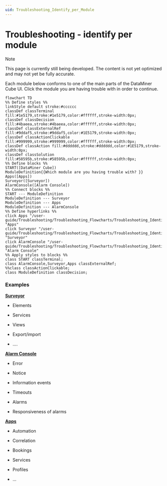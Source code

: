 ```yaml
---
uid: Troubleshooting_Identify_per_Module
---
```


# Troubleshooting - identify per module

> [!NOTE]
> This page is currently still being developed. The content is not yet optimized and may not yet be fully accurate.

Each module below conforms to one of the main parts of the DataMiner Cube UI. Click the module you are having trouble with in order to continue.

```mermaid
flowchart TD
%% Define styles %%
linkStyle default stroke:#cccccc
classDef classTerminal fill:#1e5179,stroke:#1e5179,color:#ffffff,stroke-width:0px;
classDef classDecision fill:#4baeea,stroke:#4baeea,color:#ffffff,stroke-width:0px;
classDef classExternalRef fill:#9ddaf5,stroke:#9ddaf5,color:#1E5179,stroke-width:0px;
classDef classActionClickable fill:#999999,stroke:#999999,color:#ffffff,stroke-width:0px;
classDef classAction fill:#dddddd,stroke:#dddddd,color:#1E5179,stroke-width:0px;
classDef classSolution fill:#58595b,stroke:#58595b,color:#ffffff,stroke-width:0px;
%% Define blocks %%
START([DataMiner Cube])
ModuleDefinition{{Which module are you having trouble with? }}
Apps([Apps])
Surveyor([Surveyor])
AlarmConsole([Alarm Console])
%% Connect blocks %%
START --- ModuleDefinition
ModuleDefinition --- Surveyor
ModuleDefinition --- Apps
ModuleDefinition --- AlarmConsole
%% Define hyperlinks %%
click Apps "/user-guide/Troubleshooting/Troubleshooting_Flowcharts/Troubleshooting_Identify_Per_Module/Apps/Troubleshooting_Apps.html" "Apps"
click Surveyor "/user-guide/Troubleshooting/Troubleshooting_Flowcharts/Troubleshooting_Identify_Per_Module/Surveyor/Troubleshooting_Surveyor.html" "Surveyor"
click AlarmConsole "/user-guide/Troubleshooting/Troubleshooting_Flowcharts/Troubleshooting_Identify_Per_Module/Alarm_Console/Troubleshooting_Alarm_Console.html" "Alarm Console"
%% Apply styles to blocks %%
class START classTerminal;
class AlarmConsole,Surveyor,Apps classExternalRef;
%%class classActionClickable;
class ModuleDefinition classDecision;
```

### Examples

[**Surveyor**](xref:Troubleshooting_Surveyor)

- Elements

- Services

- Views

- Export/import

- ....

[**Alarm Console**](xref:Troubleshooting_Alarm_Console)

- Error

- Notice

- Information events

- Timeouts

- Alarms

- Responsiveness of alarms

[**Apps**](xref:Troubleshooting_Apps)

- Automation

- Correlation

- Bookings

- Services

- Profiles

- ...
